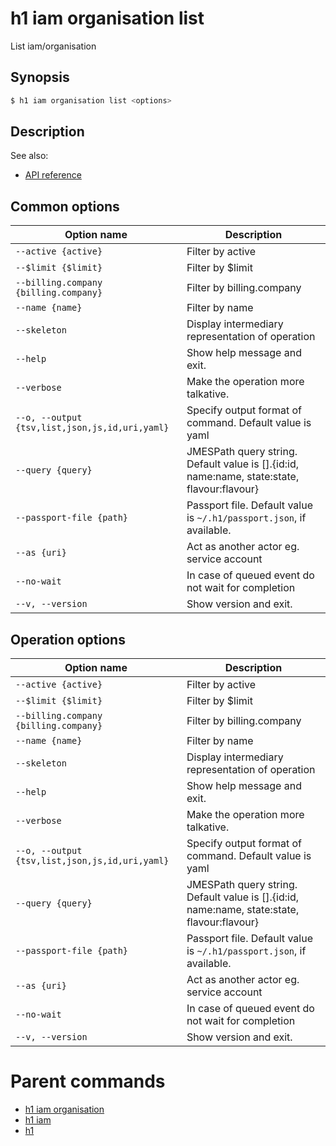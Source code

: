 
# h1 iam organisation list

List iam/organisation

## Synopsis

```bash
$ h1 iam organisation list <options>
```

## Description

See also:

* [API reference](https://api.hyperone.com/v2/docs#operation/iam_organisation_list)

## Common options

| Option name                                        | Description                                                                                    |
| -------------------------------------------------- | ---------------------------------------------------------------------------------------------- |
| ```--active {active}```                            | Filter by active                                                                               |
| ```--$limit {$limit}```                            | Filter by $limit                                                                               |
| ```--billing.company {billing.company}```          | Filter by billing.company                                                                      |
| ```--name {name}```                                | Filter by name                                                                                 |
| ```--skeleton```                                   | Display intermediary representation of operation                                               |
| ```--help```                                       | Show help message and exit.                                                                    |
| ```--verbose```                                    | Make the operation more talkative.                                                             |
| ```--o, --output {tsv,list,json,js,id,uri,yaml}``` | Specify output format of command. Default value is yaml                                        |
| ```--query {query}```                              | JMESPath query string. Default value is [].\{id:id, name:name, state:state, flavour:flavour\}  |
| ```--passport-file {path}```                       | Passport file. Default value is ```~/.h1/passport.json```, if available.                       |
| ```--as {uri}```                                   | Act as another actor eg. service account                                                       |
| ```--no-wait```                                    | In case of queued event do not wait for completion                                             |
| ```--v, --version```                               | Show version and exit.                                                                         |

## Operation options

| Option name                                        | Description                                                                                    |
| -------------------------------------------------- | ---------------------------------------------------------------------------------------------- |
| ```--active {active}```                            | Filter by active                                                                               |
| ```--$limit {$limit}```                            | Filter by $limit                                                                               |
| ```--billing.company {billing.company}```          | Filter by billing.company                                                                      |
| ```--name {name}```                                | Filter by name                                                                                 |
| ```--skeleton```                                   | Display intermediary representation of operation                                               |
| ```--help```                                       | Show help message and exit.                                                                    |
| ```--verbose```                                    | Make the operation more talkative.                                                             |
| ```--o, --output {tsv,list,json,js,id,uri,yaml}``` | Specify output format of command. Default value is yaml                                        |
| ```--query {query}```                              | JMESPath query string. Default value is [].\{id:id, name:name, state:state, flavour:flavour\}  |
| ```--passport-file {path}```                       | Passport file. Default value is ```~/.h1/passport.json```, if available.                       |
| ```--as {uri}```                                   | Act as another actor eg. service account                                                       |
| ```--no-wait```                                    | In case of queued event do not wait for completion                                             |
| ```--v, --version```                               | Show version and exit.                                                                         |

# Parent commands

* [h1 iam organisation](./../README.md)
* [h1 iam](./../../README.md)
* [h1](./../../../README.md)
